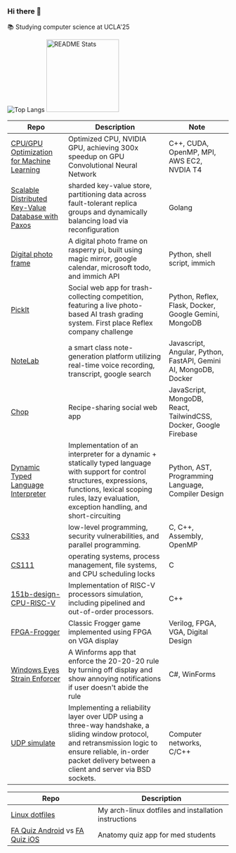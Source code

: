 ### Hi there 👋

📚 Studying computer science at UCLA'25
<!--
**henrynvn09/henrynvn09** is a ✨ _special_ ✨ repository because its `README.md` (this file) appears on your GitHub profile.

Here are some ideas to get you started:

- 🔭 I’m currently working on ...
- 🌱 I’m currently learning ...
- 👯 I’m looking to collaborate on ...
- 🤔 I’m looking for help with ...
- 💬 Ask me about ...
- 📫 How to reach me: ...
- 😄 Pronouns: ...
- ⚡ Fun fact: ...
-->
![Top Langs](https://github-readme-stats.vercel.app/api/top-langs/?username=anuraghazra&layout=compact)
<img src="https://github-readme-stats.vercel.app/api?username=henrynvn09&show_icons=true&count_private=true&theme=vue" alt="README Stats" height=165 />


| Repo                | Description                                                             | Note              |
|---------------------|---------------------------------------------------------------------------------|-------------------------|
| [CPU/GPU Optimization for Machine Learning](https://github.com/henrynvn09/Parallel-Computing-CPU-GPU)    | Optimized CPU, NVIDIA GPU, achieving 300x speedup on GPU Convolutional Neural Network  | C++, CUDA, OpenMP, MPI, AWS EC2, NVDIA T4 |
| [Scalable Distributed Key-Value Database with Paxos](https://github.com/henrynvn09/KV-sharded-database-paxos)    | sharded key-value store, partitioning data across fault-tolerant replica groups and dynamically balancing load via reconfiguration | Golang |
| [Digital photo frame](https://github.com/henrynvn09/magicmirror-config)    | A digital photo frame on rasperry pi, built using magic mirror, google calendar, microsoft todo, and immich API | Python, shell script, immich |
| [PickIt](https://github.com/henrynvn09/pickit)              | Social web app for trash-collecting competition, featuring a live photo-based AI trash grading system. First place Reflex company challenge | Python, Reflex, Flask, Docker, Google Gemini, MongoDB |
| [NoteLab](https://github.com/henrynvn09/NoteLab)              | a smart class note-generation platform utilizing real-time voice recording, transcript, google search | Javascript, Angular, Python, FastAPI, Gemini AI, MongoDB, Docker |
| [Chop](https://github.com/henrynvn09/chop-recipes-web)                | Recipe-sharing social web app                | JavaScript, MongoDB, React, TailwindCSS, Docker, Google Firebase |
| [Dynamic Typed Language Interpreter](https://github.com/henrynvn09/dynamic-typed-language-interpreter)        | Implementation of an interpreter for a dynamic + statically typed language with support for control structures, expressions, functions, lexical scoping rules, lazy evaluation, exception handling, and short-circuiting | Python, AST, Programming Language, Compiler Design |
| [CS33](https://github.com/henrynvn09/cs33)                | low-level programming, security vulnerabilities, and parallel programming. | C, C++, Assembly, OpenMP |
| [CS111](https://github.com/henrynvn09/cs111-operating-system)               | operating systems, process management, file systems, and CPU scheduling locks | C               |
| [151b-design-CPU-RISC-V](https://github.com/henrynvn09/151b-design-CPU-RISC-V) | Implementation of RISC-V processors simulation, including pipelined and out-of-order processors. | C++                     |
| [FPGA-Frogger](https://github.com/henrynvn09/verilog-frogger-game-FPGAs)        | Classic Frogger game implemented using FPGA on VGA display | Verilog, FPGA, VGA, Digital Design     |
| [Windows Eyes Strain Enforcer](https://github.com/henrynvn09/Reduce_Eye_Strain)    | A Winforms app that enforce the 20-20-20 rule by turning off display and show annoying notifications if user doesn't abide the rule  | C#, WinForms     |
| [UDP simulate](https://github.com/henrynvn09/implement-network-layers)        | Implementing a reliability layer over UDP using a three-way handshake, a sliding window protocol, and retransmission logic to ensure reliable, in-order packet delivery between a client and server via BSD sockets. | Computer networks, C/C++ |


| Repo                | Description                                                             |
|---------------------|---------------------------------------------------------------------------------|
| [Linux dotfiles](https://github.com/henrynvn09/my-dotfiles)      | My arch-linux dotfiles and installation instructions |
| [FA Quiz Android](https://play.google.com/store/apps/details?id=com.Ying.fa_quiz&hl=en_US) vs [FA Quiz iOS](https://apps.apple.com/us/app/fa-quiz-tr%E1%BA%AFc-nghi%E1%BB%87m-y-khoa/id1508005634)     | Anatomy quiz app for med students |

